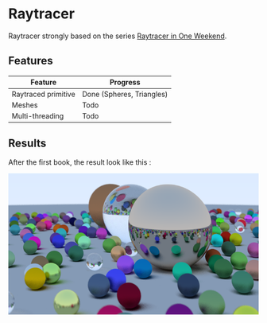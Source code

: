 # Raytracer

 Raytracer strongly based on the series 
 [Raytracer in One Weekend](https://raytracing.github.io/books/RayTracingInOneWeekend.html).

## Features 

| Feature                          | Progress                  |
|----------------------------------|---------------------------|
| Raytraced primitive              | Done (Spheres, Triangles) |
| Meshes                           | Todo                      |
| Multi-threading                  | Todo                      |

## Results

After the first book, the result look like this :

![](Outputs/w-e1stResult.png)